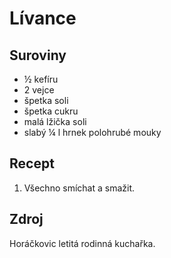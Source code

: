 # Lívance

## Suroviny

 * ½ kefíru
 * 2 vejce
 * špetka soli
 * špetka cukru
 * malá lžička soli
 * slabý ¼ l hrnek polohrubé mouky

## Recept

 1. Všechno smíchat a smažit.

## Zdroj

Horáčkovic letitá rodinná kuchařka.
